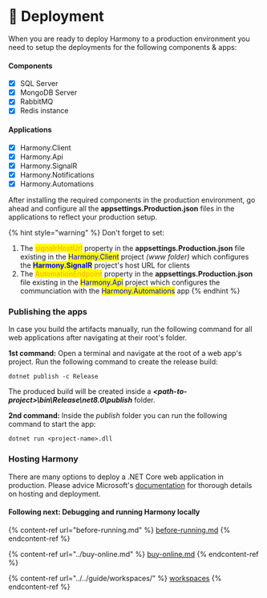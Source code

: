 # 🚢 Deployment

When you are ready to deploy Harmony to a production environment you need to setup the deployments for the following components & apps:

#### Components

* [x] SQL Server
* [x] MongoDB Server
* [x] RabbitMQ
* [x] Redis instance

#### Applications

* [x] Harmony.Client
* [x] Harmony.Api
* [x] Harmony.SignalR
* [x] Harmony.Notifications
* [x] Harmony.Automations

After installing the required components in the production environment, go ahead and configure all the **appsettings.Production.json** files in the applications to reflect your production setup.

{% hint style="warning" %}
Don't forget to set:

1. The <mark style="color:orange;">signalrHostUrl</mark> property in the **appsettings.Production.json** file existing in the <mark style="color:blue;">Harmony.Client</mark> project _(www folder)_ which configures the <mark style="color:blue;">**Harmony.SignalR**</mark> project's host URL for clients
2. The <mark style="color:orange;">AutomationEndpoint</mark> property in the **appsettings.Production.json** file existing in the <mark style="color:blue;">Harmony.Api</mark> project which configures the communciation with the <mark style="color:blue;">Harmony.Automations</mark> app
{% endhint %}

### Publishing the apps

In case you build the artifacts manually, run the following command for all web applications after navigating at their root's folder.

**1st command:** Open a terminal and navigate at the root of a web app's project. Run the following command to create the release build:

```
dotnet publish -c Release
```

The produced build will be created inside a _**\<path-to-project>\bin\Release\net8.0\publish**_ folder.

**2nd command:** Inside the _publish_ folder you can run the following command to start the app:

```
dotnet run <project-name>.dll
```

### Hosting Harmony

There are many options to deploy a .NET Core web application in production. Please advice Microsoft's [documentation](https://learn.microsoft.com/en-us/aspnet/core/host-and-deploy/?view=aspnetcore-8.0) for thorough details on hosting and deployment.

#### Following next: Debugging and running Harmony locally

{% content-ref url="before-running.md" %}
[before-running.md](before-running.md)
{% endcontent-ref %}

{% content-ref url="../buy-online.md" %}
[buy-online.md](../buy-online.md)
{% endcontent-ref %}

{% content-ref url="../../guide/workspaces/" %}
[workspaces](../../guide/workspaces/)
{% endcontent-ref %}
